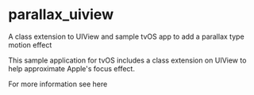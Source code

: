 # parallax_uiview
A class extension to UIView and sample tvOS app to add a parallax type motion effect

This sample application for tvOS includes a class extension on UIView to help approximate Apple's focus effect.

For more information see here

